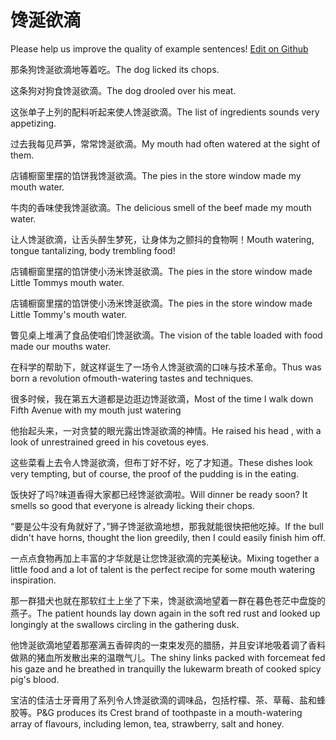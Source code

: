 # 馋涎欲滴

Please help us improve the quality of example sentences! [Edit on Github](https://github.com/jiyushe/jiyu-example-sentence-source/blob/main/chinese/chanxianyudi.md)

<p><span class="chinese">那条狗馋涎欲滴地等着吃。</span><span class="english">The dog licked its chops.</span></p>

<p><span class="chinese">这条狗对狗食馋涎欲滴。</span><span class="english">The dog drooled over his meat.</span></p>

<p><span class="chinese">这张单子上列的配料听起来使人馋涎欲滴。</span><span class="english">The list of ingredients sounds very appetizing.</span></p>

<p><span class="chinese">过去我每见芦笋，常常馋涎欲滴。</span><span class="english">My mouth had often watered at the sight of them.</span></p>

<p><span class="chinese">店铺橱窗里摆的馅饼我馋涎欲滴。</span><span class="english">The pies in the store window made my mouth water.</span></p>

<p><span class="chinese">牛肉的香味使我馋涎欲滴。</span><span class="english">The delicious smell of the beef made my mouth water.</span></p>

<p><span class="chinese">让人馋涎欲滴，让舌头醉生梦死，让身体为之颤抖的食物啊！</span><span class="english">Mouth watering, tongue tantalizing, body trembling food!</span></p>

<p><span class="chinese">店铺橱窗里摆的馅饼使小汤米馋涎欲滴。</span><span class="english">The pies in the store window made Little Tommys mouth water.</span></p>

<p><span class="chinese">店铺橱窗里摆的馅饼使小汤米馋涎欲滴。</span><span class="english">The pies in the store window made Little Tommy's mouth water.</span></p>

<p><span class="chinese">瞥见桌上堆满了食品使咱们馋涎欲滴。</span><span class="english">The vision of the table loaded with food made our mouths water.</span></p>

<p><span class="chinese">在科学的帮助下，就这样诞生了一场令人馋涎欲滴的口味与技术革命。</span><span class="english">Thus was born a revolution ofmouth-watering tastes and techniques.</span></p>

<p><span class="chinese">很多时候，我在第五大道都是边逛边馋涎欲滴，</span><span class="english">Most of the time I walk down Fifth Avenue with my mouth just watering</span></p>

<p><span class="chinese">他抬起头来，一对贪婪的眼光露出馋涎欲滴的神情。</span><span class="english">He raised his head , with a look of unrestrained greed in his covetous eyes.</span></p>

<p><span class="chinese">这些菜看上去令人馋涎欲滴，但布丁好不好，吃了才知道。</span><span class="english">These dishes look very tempting, but of course, the proof of the pudding is in the eating.</span></p>

<p><span class="chinese">饭快好了吗?味道香得大家都已经馋涎欲滴啦。</span><span class="english">Will dinner be ready soon? It smells so good that everyone is already licking their chops.</span></p>

<p><span class="chinese">“要是公牛没有角就好了，”狮子馋涎欲滴地想，那我就能很快把他吃掉。</span><span class="english">If the bull didn't have horns, thought the lion greedily, then I could easily finish him off.</span></p>

<p><span class="chinese">一点点食物再加上丰富的才华就是让您馋涎欲滴的完美秘诀。</span><span class="english">Mixing together a little food and a lot of talent is the perfect recipe for some mouth watering inspiration.</span></p>

<p><span class="chinese">那一群猎犬也就在那软红土上坐了下来，馋涎欲滴地望着一群在暮色苍茫中盘旋的燕子。</span><span class="english">The patient hounds lay down again in the soft red rust and looked up longingly at the swallows circling in the gathering dusk.</span></p>

<p><span class="chinese">他馋涎欲滴地望着那塞满五香碎肉的一束束发亮的腊肠，并且安详地吸着调了香料做熟的猪血所发散出来的温暾气儿。</span><span class="english">The shiny links packed with forcemeat fed his gaze and he breathed in tranquilly the lukewarm breath of cooked spicy pig's blood.</span></p>

<p><span class="chinese">宝洁的佳洁士牙膏用了系列令人馋涎欲滴的调味品，包括柠檬、茶、草莓、盐和蜂胶等。</span><span class="english">P&G produces its Crest brand of toothpaste in a mouth-watering array of flavours, including lemon, tea, strawberry, salt and honey.</span></p>

